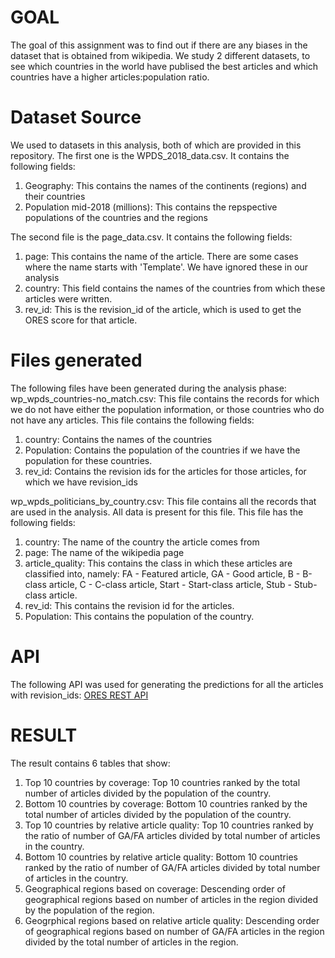 # GOAL
The goal of this assignment was to find out if there are any biases in the dataset that is obtained from wikipedia. We study 2 different datasets, to see which countries in the world have publised the best articles and which countries have a higher articles:population ratio.

# Dataset Source
We used to datasets in this analysis, both of which are provided in this repository.
The first one is the WPDS_2018_data.csv. It contains the following fields:
1. Geography: This contains the names of the continents (regions) and their countries
2. Population mid-2018 (millions): This contains the repspective populations of the countries and the regions

The second file is the page_data.csv. It contains the following fields:
1. page: This contains the name of the article. There are some cases where the name starts with 'Template'. We have ignored these in our analysis
2. country: This field contains the names of the countries from which these articles were written.
3. rev_id: This is the revision_id of the article, which is used to get the ORES score for that article.

# Files generated
The following files have been generated during the analysis phase:
wp_wpds_countries-no_match.csv: This file contains the records for which we do not have either the population information, or those countries who do not have any articles. This file contains the following fields:
1. country: Contains the names of the countries
2. Population: Contains the population of the countries if we have the population for these countries.
3. rev_id: Contains the revision ids for the articles for those articles, for which we have revision_ids

wp_wpds_politicians_by_country.csv: This file contains all the records that are used in the analysis. All data is present for this file. This file has the following fields:
1. country: The name of the country the article comes from
2. page: The name of the wikipedia page
3. article_quality: This contains the class in which these articles are classified into, namely: FA - Featured article, GA - Good article, B - B-class article, C - C-class article, Start - Start-class article, Stub - Stub-class article.
4. rev_id: This contains the revision id for the articles.
5. Population: This contains the population of the country.

# API
The following API was used for generating the predictions for all the articles with revision_ids:
[ORES REST API](https://ores.wikimedia.org/v3/#!/scoring/get_v3_scores_context_revid_model)

# RESULT
The result contains 6 tables that show:
1) Top 10 countries by coverage: Top 10 countries ranked by the total number of articles divided by the population of the country.
2) Bottom 10 countries by coverage: Bottom 10 countries ranked by the total number of articles divided by the population of the country.
3) Top 10 countries by relative article quality: Top 10 countries ranked by the ratio of number of GA/FA articles divided by total number of articles in the country.
4) Bottom 10 countries by relative article quality: Bottom 10 countries ranked by the ratio of number of GA/FA articles divided by total number of articles in the country.
5) Geographical regions based on coverage: Descending order of geographical regions based on number of articles in the region divided by the population of the region.
6) Geogrphical regions based on relative article quality: Descending order of geographical regions based on number of GA/FA articles in the region divided by the total number of articles in the region.
